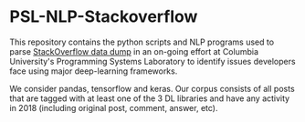 # PSL-NLP-Stackoverflow
This repository contains the python scripts and NLP programs used to parse [StackOverflow data dump](https://archive.org/details/stackexchange) in an on-going effort at Columbia University's Programming Systems Laboratory to identify issues developers face using major deep-learning frameworks. 

We consider pandas, tensorflow and keras. Our corpus consists of all posts that are tagged with at least one of the 3 DL libraries and have any activity in 2018 (including original post, comment, answer, etc).



